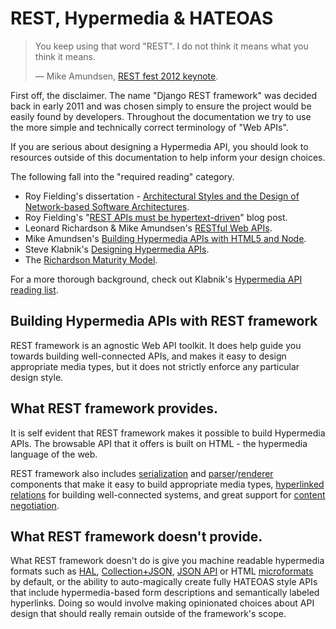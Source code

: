 # REST, Hypermedia & HATEOAS

> You keep using that word "REST". I do not think it means what you think it means.
>
> &mdash; Mike Amundsen, [REST fest 2012 keynote][cite].

First off, the disclaimer.  The name "Django REST framework" was decided back in early 2011 and was chosen simply to ensure the project would be easily found by developers. Throughout the documentation we try to use the more simple and technically correct terminology of "Web APIs".

If you are serious about designing a Hypermedia API, you should look to resources outside of this documentation to help inform your design choices.

The following fall into the "required reading" category.

* Roy Fielding's dissertation - [Architectural Styles and
the Design of Network-based Software Architectures][dissertation].
* Roy Fielding's "[REST APIs must be hypertext-driven][hypertext-driven]" blog post.
* Leonard Richardson & Mike Amundsen's [RESTful Web APIs][restful-web-apis].
* Mike Amundsen's [Building Hypermedia APIs with HTML5 and Node][building-hypermedia-apis].
* Steve Klabnik's [Designing Hypermedia APIs][designing-hypermedia-apis].
* The [Richardson Maturity Model][maturitymodel].

For a more thorough background, check out Klabnik's [Hypermedia API reading list][readinglist].

## Building Hypermedia APIs with REST framework

REST framework is an agnostic Web API toolkit.  It does help guide you towards building well-connected APIs, and makes it easy to design appropriate media types, but it does not strictly enforce any particular design style.

## What REST framework provides.

It is self evident that REST framework makes it possible to build Hypermedia APIs.  The browsable API that it offers is built on HTML - the hypermedia language of the web.

REST framework also includes [serialization] and [parser]/[renderer] components that make it easy to build appropriate media types, [hyperlinked relations][fields] for building well-connected systems, and great support for [content negotiation][conneg].

## What REST framework doesn't provide.

What REST framework doesn't do is give you machine readable hypermedia formats such as [HAL][hal], [Collection+JSON][collection], [JSON API][json-api] or HTML [microformats] by default, or the ability to auto-magically create fully HATEOAS style APIs that include hypermedia-based form descriptions and semantically labeled hyperlinks. Doing so would involve making opinionated choices about API design that should really remain outside of the framework's scope.

[cite]: https://vimeo.com/channels/restfest/49503453
[dissertation]: https://www.ics.uci.edu/~fielding/pubs/dissertation/top.htm
[hypertext-driven]: https://roy.gbiv.com/untangled/2008/rest-apis-must-be-hypertext-driven
[restful-web-apis]: http://restfulwebapis.org/
[building-hypermedia-apis]: https://www.amazon.com/Building-Hypermedia-APIs-HTML5-Node/dp/1449306578
[designing-hypermedia-apis]: http://designinghypermediaapis.com/
[readinglist]: http://blog.steveklabnik.com/posts/2012-02-27-hypermedia-api-reading-list
[maturitymodel]: https://martinfowler.com/articles/richardsonMaturityModel.html

[hal]: http://stateless.co/hal_specification.html
[collection]: http://www.amundsen.com/media-types/collection/
[json-api]: http://jsonapi.org/
[microformats]: http://microformats.org/wiki/Main_Page
[serialization]: ../api-guide/serializers.md
[parser]: ../api-guide/parsers.md
[renderer]: ../api-guide/renderers.md
[fields]: ../api-guide/fields.md
[conneg]: ../api-guide/content-negotiation.md
